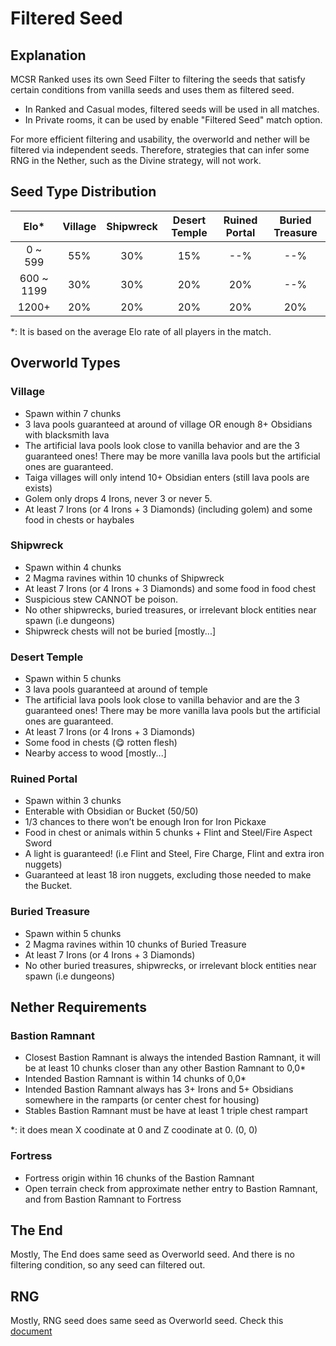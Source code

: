 # Filtered Seed

## Explanation
MCSR Ranked uses its own Seed Filter to filtering the seeds that satisfy certain conditions from  vanilla seeds and uses them as filtered seed.
- In Ranked and Casual modes, filtered seeds will be used in all matches.
- In Private rooms, it can be used by enable "Filtered Seed" match option.

For more efficient filtering and usability, the overworld and nether will be filtered via independent seeds. Therefore, strategies that can infer some RNG in the Nether, such as the Divine strategy, will not work.

## Seed Type Distribution
| Elo*       | Village | Shipwreck | Desert Temple | Ruined Portal | Buried Treasure |
| :--------: | :-----: | :-------: | :-----------: | :-----------: | :-------------: |
| 0 ~ 599    | 55% | 30% | 15% | --% | --% |
| 600 ~ 1199 | 30% | 30% | 20% | 20% | --% |
| 1200+      | 20% | 20% | 20% | 20% | 20% |

*: It is based on the average Elo rate of all players in the match.

## Overworld Types

### Village
- Spawn within 7 chunks
- 3 lava pools guaranteed at around of village OR enough 8+ Obsidians with blacksmith lava
- The artificial lava pools look close to vanilla behavior and are the 3 guaranteed ones! There may be more vanilla lava pools but the artificial ones are guaranteed.
- Taiga villages will only intend 10+ Obsidian enters (still lava pools are exists)
- Golem only drops 4 Irons, never 3 or never 5.
- At least 7 Irons (or 4 Irons + 3 Diamonds) (including golem) and some food in chests or haybales

### Shipwreck
- Spawn within 4 chunks
- 2 Magma ravines within 10 chunks of Shipwreck
- At least 7 Irons (or 4 Irons + 3 Diamonds) and some food in food chest
- Suspicious stew CANNOT be poison.
- No other shipwrecks, buried treasures, or irrelevant block entities near spawn (i.e dungeons)
- Shipwreck chests will not be buried [mostly...]

### Desert Temple
- Spawn within 5 chunks
- 3 lava pools guaranteed at around of temple
- The artificial lava pools look close to vanilla behavior and are the 3 guaranteed ones! There may be more vanilla lava pools but the artificial ones are guaranteed.
- At least 7 Irons (or 4 Irons + 3 Diamonds)
- Some food in chests (😋 rotten flesh)
- Nearby access to wood [mostly...]


### Ruined Portal
- Spawn within 3 chunks
- Enterable with Obsidian or Bucket (50/50)
- 1/3 chances to there won’t be enough Iron for Iron Pickaxe
- Food in chest or animals within 5 chunks + Flint and Steel/Fire Aspect Sword
- A light is guaranteed! (i.e Flint and Steel, Fire Charge, Flint and extra iron nuggets)
- Guaranteed at least 18 iron nuggets, excluding those needed to make the Bucket.

### Buried Treasure
- Spawn within 5 chunks
- 2 Magma ravines within 10 chunks of Buried Treasure
- At least 7 Irons (or 4 Irons + 3 Diamonds)
- No other buried treasures, shipwrecks, or irrelevant block entities near spawn (i.e dungeons)

## Nether Requirements

### Bastion Ramnant
- Closest Bastion Ramnant is always the intended Bastion Ramnant, it will be at least 10 chunks closer than any other Bastion Ramnant to 0,0*
- Intended Bastion Ramnant is within 14 chunks of 0,0*
- Intended Bastion Ramnant always has 3+ Irons and 5+ Obsidians somewhere in the ramparts (or center chest for housing)
- Stables Bastion Ramnant must be have at least 1 triple chest rampart

*: it does mean X coodinate at 0 and Z coodinate at 0. (0, 0)

### Fortress
- Fortress origin within 16 chunks of the Bastion Ramnant
- Open terrain check from approximate nether entry to Bastion Ramnant, and from Bastion Ramnant to Fortress

## The End
Mostly, The End does same seed as Overworld seed. And there is no filtering condition, so any seed can filtered out.

## RNG
Mostly, RNG seed does same seed as Overworld seed. Check this [document](./rng)